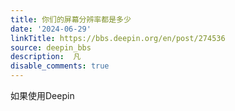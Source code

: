 ```yaml
---
title: 你们的屏幕分辨率都是多少
date: '2024-06-29'
linkTitle: https://bbs.deepin.org/en/post/274536
source: deepin_bbs
description:  凡 
disable_comments: true
---
```

如果使用Deepin
